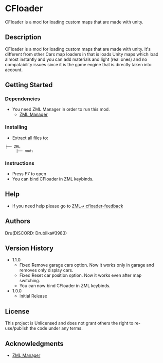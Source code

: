 # CFloader

CFloader is a mod for loading custom maps that are made with unity.

## Description

CFloader is a mod for loading custom maps that are made with unity. It's different from other Carx map loaders in that is loads Unity maps which load almost instantly and you can add materials and light (real ones) and no compatability issues since it is the game engine that is directly taken into account.

## Getting Started

### Dependencies

* You need ZML Manager in order to run this mod.
    * [ZML Manager](https://zi9.github.io/zml/)

### Installing

* Extract all files to:
```
├── ZML
     ├── mods
```

### Instructions

* Press F7 to open
* You can bind CFloader in ZML keybinds.

## Help

* If you need help please go to [ZML-> cfloader-feedback](https://discord.com/channels/935587204170915890/953408311334678618)

## Authors

Dru(DISCORD: Drubilka#3983)

## Version History

* 1.1.0
    * Fixed Remove garage cars option. Now it works only in garage and removes only display cars.
    * Fixed Reset car position option. Now it works even after map switching.
    * You can now bind CFloader in ZML keybinds.
* 1.0.0
    * Initial Release

## License

This project is Unlicensed and does not grant others the right to re-use/publish the code under any terms.

## Acknowledgments

* [ZML Manager](https://zi9.github.io/zml/)
